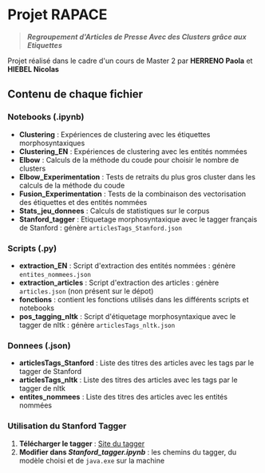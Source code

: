 # Projet RAPACE
> ***Regroupement d'Articles de Presse Avec des Clusters grâce aux Etiquettes***

Projet réalisé dans le cadre d'un cours de Master 2 par **HERRENO Paola** et **HIEBEL Nicolas**

## Contenu de chaque fichier

### Notebooks (.ipynb)

- **Clustering** : Expériences de clustering avec les étiquettes morphosyntaxiques
- **Clustering_EN** : Expériences de clustering avec les entités nommées
- **Elbow** : Calculs de la méthode du coude pour choisir le nombre de clusters 
- **Elbow_Experimentation** : Tests de retraits du plus gros cluster dans les calculs de la méthode du coude
- **Fusion_Experimentation** : Tests de la combinaison des vectorisation des étiquettes et des entités nommées
- **Stats_jeu_donnees** : Calculs de statistiques sur le corpus
- **Stanford_tagger** : Etiquetage morphosyntaxique avec le tagger français de Stanford : génère `articlesTags_Stanford.json`

### Scripts (.py)

- **extraction_EN** : Script d'extraction des entités nommées : génère `entites_nommees.json`
- **extraction_articles** : Script d'extraction des articles : génère `articles.json` (non présent sur le dépot)
- **fonctions** : contient les fonctions utilisés dans les différents scripts et notebooks
- **pos_tagging_nltk** : Script d'étiquetage morphosyntaxique avec le tagger de nltk : génère `articlesTags_nltk.json`

### Donnees (.json)

- **articlesTags_Stanford** : Liste des titres des articles avec les tags par le tagger de Stanford
- **articlesTags_nltk** : Liste des titres des articles avec les tags par le tagger de nltk
- **entites_nommees** : Liste des titres des articles avec les entités nommées

### Utilisation du Stanford Tagger

1. **Télécharger le tagger** : [Site du tagger](https://nlp.stanford.edu/software/tagger.shtml#Download)
2. **Modifier dans *Stanford_tagger.ipynb*** : les chemins du tagger, du modèle choisi et de `java.exe` sur la machine
